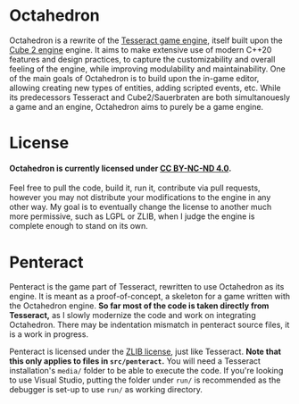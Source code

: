 # Octahedron
Octahedron is a rewrite of the [Tesseract game engine](http://tesseract.gg/), itself built upon the [Cube 2 engine](http://sauerbraten.org/) engine.
It aims to make extensive use of modern C++20 features and design practices, to capture the customizability and overall feeling of the engine, while improving modulability and maintainability. One of the main goals of Octahedron is to build upon the in-game editor, allowing creating new types of entities, adding scripted events, etc. While its predecessors Tesseract and Cube2/Sauerbraten are both simultanouesly a game and an engine, Octahedron aims to purely be a game engine.

# License
#### Octahedron is currently licensed under [CC BY-NC-ND 4.0](https://creativecommons.org/licenses/by-nc-nd/4.0/).
Feel free to pull the code, build it, run it, contribute via pull requests, however you may not distribute your modifications to the engine in any other way.
My goal is to eventually change the license to another much more permissive, such as LGPL or ZLIB, when I judge the engine is complete enough to stand on its own.

# Penteract
Penteract is the game part of Tesseract, rewritten to use Octahedron as its engine. It is meant as a proof-of-concept, a skeleton for a game written with the Octahedron engine. **So far most of the code is taken directly from Tesseract,** as I slowly modernize the code and work on integrating Octahedron. There may be indentation mismatch in penteract source files, it is a work in progress.

Penteract is licensed under the [ZLIB license](https://zlib.net/zlib_license.html), just like Tesseract. __**Note that this only applies to files in `src/penteract`.**__
You will need a Tesseract installation's `media/` folder to be able to execute the code. If you're looking to use Visual Studio, putting the folder under `run/` is recommended as the debugger is set-up to use `run/` as working directory.
